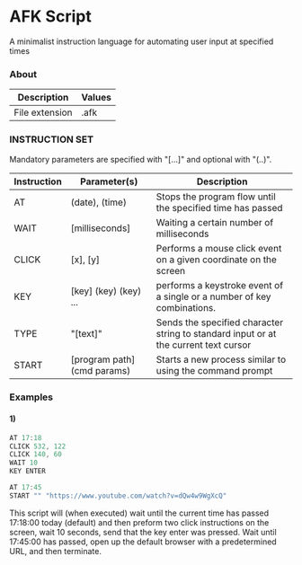 # AFK Script
 A minimalist instruction language for automating user input at specified times

### About

| Description    | Values |
| -------------- | ------ |
| File extension | .afk   |



### INSTRUCTION SET

Mandatory parameters are specified with "[...]" and optional with "(..)".

| Instruction | Parameter(s)                | Description                                                  |
| ----------- | --------------------------- | ------------------------------------------------------------ |
| AT          | (date), (time)              | Stops the program flow until the specified time has passed   |
| WAIT        | [milliseconds]              | Waiting a certain number of milliseconds                     |
| CLICK       | [x], [y]                    | Performs a mouse click event on a given coordinate on the screen |
| KEY         | [key] (key) (key) ...       | performs a keystroke event of a single or a number of key combinations. |
| TYPE        | "[text]"                    | Sends the specified character string to standard input or at the current text cursor |
| START       | [program path] (cmd params) | Starts a new process similar to using the command prompt     |

### Examples

#### 1)

```d
AT 17:18
CLICK 532, 122
CLICK 140, 60
WAIT 10
KEY ENTER

AT 17:45
START "" "https://www.youtube.com/watch?v=dQw4w9WgXcQ"
```

This script will (when executed) wait until the current time has passed 17:18:00 today (default)
and then preform two click instructions on the screen, wait 10 seconds, send
that the key enter was pressed. Wait until 17:45:00 has passed, open up the default browser with a predetermined URL, and then terminate.